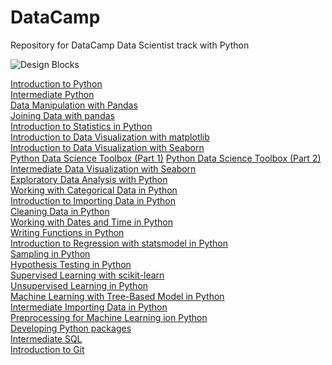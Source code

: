 # DataCamp
Repository for DataCamp Data Scientist track with Python

<img src="https://media.istockphoto.com/id/1170957541/vector/data-science-infographic-10-steps-concept-machine-learning-big-data-database-classification.jpg?s=1024x1024&w=is&k=20&c=ky6WuDBHLmuukPGXm3GFnglC2yGdI3xml3hupciNwQ0=" alt="Design Blocks" data-canonical-src="https://images.unsplash.com/photo-1518364538800-6bae3c2ea0f2?ixlib=rb-0.3.5&amp;ixid=eyJhcHBfaWQiOjEyMDd9&amp;s=193d96d744872badcbbf5bdfc7b347f2&amp;auto=format&amp;fit=crop&amp;w=1951&amp;q=80" style="max-width: 100%;">

[Introduction to Python](https://github.com/EmeagwaliNg/DataCamp_Data_Scientist/tree/main/Introduction%20to%20Python)  
[Intermediate Python](https://github.com/EmeagwaliNg/DataCamp_Data_Scientist/tree/main/Intermediate%20Python)  
[Data Manipulation with Pandas](https://github.com/EmeagwaliNg/DataCamp_Data_Scientist/tree/main/Data%20Manipulation%20with%20Pandas)  
[Joining Data with pandas]( https://github.com/EmeagwaliNg/DataCamp_Data_Scientist/tree/main/Joining%20Data%20with%20Pandas)  
[Introduction to Statistics in Python](https://github.com/EmeagwaliNg/DataCamp_Data_Scientist/tree/main/Introduction%20to%20Statistics%20in%20Python)  
[Introduction to Data Visualization with matplotlib]( https://github.com/EmeagwaliNg/DataCamp_Data_Scientist/tree/main/Introduction%20to%20Data%20Visualization%20with%20Matplotlib)  
[Introduction to Data Visualization with Seaborn](https://github.com/EmeagwaliNg/DataCamp_Data_Scientist/tree/main/Introduction%20to%20Data%20Visualization%20with%20Seaborn)  
[Python Data Science Toolbox (Part 1)]( https://github.com/EmeagwaliNg/DataCamp_Data_Scientist/tree/main/Python%20Data%20Science%20Toolbox%20(Part%201))
[Python Data Science Toolbox (Part 2)]( https://github.com/EmeagwaliNg/DataCamp_Data_Scientist/tree/main/Python%20Data%20Science%20Toolbox%20(Part%202))  
[Intermediate Data Visualization with Seaborn](https://github.com/EmeagwaliNg/DataCamp_Data_Scientist/tree/main/Intermediate%20to%20Data%20Visualization%20with%20Seaborn)  
[Exploratory Data Analysis with Python]( https://github.com/EmeagwaliNg/DataCamp_Data_Scientist/tree/main/Exploratory%20Data%20Analysis%20with%20%20Python)  
[Working with Categorical Data in Python]( https://github.com/EmeagwaliNg/DataCamp_Data_Scientist/tree/main/Working%20with%20Categorical%20Data%20in%20Python)  
[Introduction to Importing Data in Python]( https://github.com/EmeagwaliNg/DataCamp_Data_Scientist/tree/main/Introduction%20to%20importing%20Data%20in%20Python)  
[Cleaning Data in Python]( https://github.com/EmeagwaliNg/DataCamp_Data_Scientist/tree/main/Cleaning%20Data%20in%20Python)  
[Working with Dates and Time in Python]( https://github.com/EmeagwaliNg/DataCamp_Data_Scientist/tree/main/Working%20with%20Dates%20and%20time%20in%20Python)  
[Writing Functions in Python]( https://github.com/EmeagwaliNg/DataCamp_Data_Scientist/tree/main/Writing%20Functions%20in%20Python)  
[Introduction to Regression with statsmodel in Python]( https://github.com/EmeagwaliNg/DataCamp_Data_Scientist/tree/main/Introduction%20to%20Regression%20with%20Statsmodel%20in%20Python)  
[Sampling in Python]( https://github.com/EmeagwaliNg/DataCamp_Data_Scientist/tree/main/Sampling%20in%20Python)  
[Hypothesis Testing in Python]( https://github.com/EmeagwaliNg/DataCamp_Data_Scientist/tree/main/Hypothesis%20Testing%20in%20Python)  
[Supervised Learning with scikit-learn]( https://github.com/EmeagwaliNg/DataCamp_Data_Scientist/tree/main/Supervised%20Learning%20with%20scikit-learn)  
[Unsupervised Learning in Python]( https://github.com/EmeagwaliNg/DataCamp_Data_Scientist/tree/main/Unsupervised%20Learning%20in%20Python)  
[Machine Learning with Tree-Based Model in Python]( https://github.com/EmeagwaliNg/DataCamp_Data_Scientist/tree/main/Machine%20Learning%20with%20Tree-Based%20Models%20in%20Python)  
[Intermediate Importing Data in Python]( https://github.com/EmeagwaliNg/DataCamp_Data_Scientist/tree/main/Intermediate%20Importing%20Data%20in%20Python)  
[Preprocessing for Machine Learning ion Python]( https://github.com/EmeagwaliNg/DataCamp_Data_Scientist/tree/main/Preprocessing%20for%20Machine%20Learning%20in%20Python)  
[Developing Python packages]( https://github.com/EmeagwaliNg/DataCamp_Data_Scientist/tree/main/Developing%20Python%20Packages)  
[Intermediate SQL](https://github.com/EmeagwaliNg/DataCamp_Data_Scientist/tree/main/Intermediate%20SQL)  
[Introduction to Git]( https://github.com/EmeagwaliNg/DataCamp_Data_Scientist/tree/main/Introduction%20to%20Git/Slides)  

